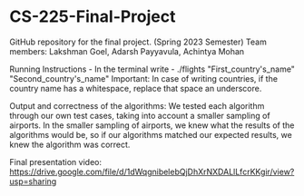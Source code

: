 # CS-225-Final-Project
GitHub repository for the final project. (Spring 2023 Semester) Team members: Lakshman Goel, Adarsh Payyavula, Achintya Mohan

Running Instructions - In the terminal write - ./flights \"First_country's_name\" \"Second_country's_name\"
Important: In case of writing countries, if the country name has a whitespace, replace that space an underscore.

Output and correctness of the algorithms:
We tested each algorithm through our own test cases, taking into account a smaller sampling of airports. In the smaller sampling of airports, we knew what the results of the algorithms would be, so if our algorithms matched our expected results, we knew the algorithm was correct.

Final presentation video:
https://drive.google.com/file/d/1dWqgnibelebQjDhXrNXDALlLfcrKKgir/view?usp=sharing
